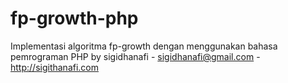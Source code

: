 # fp-growth-php
Implementasi algoritma fp-growth dengan menggunakan bahasa pemrograman PHP
by sigidhanafi - sigidhanafi@gmail.com - http://sigithanafi.com
